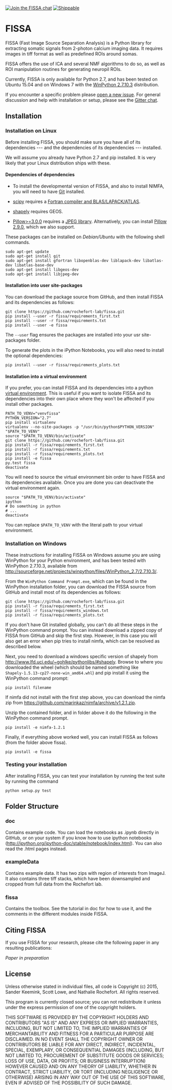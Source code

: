 [![Join the FISSA chat](https://badges.gitter.im/Join%20Chat.svg)](https://gitter.im/rochefort-lab/fissa)
[![Shippable](https://img.shields.io/shippable/56391d7a1895ca4474227917.svg)](https://app.shippable.com/projects/56391d7a1895ca4474227917)

FISSA
=====

FISSA (Fast Image Source Separation Analysis) is a Python library for extracting
somatic signals from 2-photon calcium imaging data.
It requires images in tiff format as well as predefined ROIs around somas. 

FISSA offers the use of ICA and several NMF algorithms to do so, as well as 
ROI manipulation routines for generating neuropil ROIs. 

Currently, FISSA is only available for Python 2.7, and has been tested on
Ubuntu 15.04 and on Windows 7 with the
[WinPython 2.7.10.3](http://sourceforge.net/projects/winpython/files/WinPython_2.7/2.7.10.3/)
distribution.

If you encounter a specific problem please
[open a new issue](https://github.com/rochefort-lab/fissa/issues/new).
For general discussion and help with installation or setup, please see the
[Gitter chat](https://gitter.im/rochefort-lab/fissa).


Installation
------------

### Installation on Linux

Before installing FISSA, you should make sure you have all of its dependencies
--- and the dependencies of its dependencies --- installed.

We will assume you already have Python 2.7 and pip installed. It is very likely
that your Linux distribution ships with these.

#### Dependencies of dependencies

* To install the developmental version of FISSA, and also to install NIMFA, you
  will need to have [Git](https://git-scm.com/download/linux) installed.

* [scipy](https://pypi.python.org/pypi/scipy/) requires a
  [Fortran compiler and BLAS/LAPACK/ATLAS](http://www.scipy.org/scipylib/building/linux.html#installation-from-source).

* [shapely](https://pypi.python.org/pypi/Shapely) requires GEOS.

* [Pillow>=3.0.0](https://pypi.python.org/pypi/Pillow/3.0.0) requires a
  [JPEG library](http://pillow.readthedocs.org/en/3.0.x/installation.html#external-libraries).
  Alternatively, you can install
  [Pillow 2.9.0](https://pypi.python.org/pypi/Pillow/2.9.0),
  which we also support.

These packages can be installed on *Debian/Ubuntu* with the following shell
commands.

    sudo apt-get update
    sudo apt-get install git
    sudo apt-get install gfortran libopenblas-dev liblapack-dev libatlas-dev libatlas-base-dev
    sudo apt-get install libgeos-dev
    sudo apt-get install libjpeg-dev


#### Installation into user site-packages

You can download the package source from GitHub, and then install FISSA and its 
dependencies as follows:

    git clone https://github.com/rochefort-lab/fissa.git
    pip install --user -r fissa/requirements_first.txt
    pip install --user -r fissa/requirements.txt
    pip install --user -e fissa

The `--user` flag ensures the packages are installed into your usr site-packages
folder.

To generate the plots in the iPython Notebooks, you will also need to install
the optional dependencies:

    pip install --user -r fissa/requirements_plots.txt


#### Installation into a virtual environment

If you prefer, you can install FISSA and its dependencies into a python
[virtual environment](http://docs.python-guide.org/en/latest/dev/virtualenvs/).
This is useful if you want to isolate FISSA and its dependencies into their own
place where they won't be affected if you install other packages.

    PATH_TO_VENV="venvfissa"
    PYTHON_VERSION="2.7"
    pip install virtualenv
    virtualenv --no-site-packages -p "/usr/bin/python$PYTHON_VERSION" "$PATH_TO_VENV"
    source "$PATH_TO_VENV/bin/activate"
    git clone https://github.com/rochefort-lab/fissa.git
    pip install -r fissa/requirements_first.txt
    pip install -r fissa/requirements.txt
    pip install -r fissa/requirements_plots.txt
    pip install -e fissa
    py.test fissa
    deactivate

You will need to source the virtual environment bin order to have FISSA and
its dependencies available. Once you are done you can deactivate the virtual
environment again.

    source "$PATH_TO_VENV/bin/activate"
    ipython
    # Do something in python
    # ...
    deactivate

You can replace `$PATH_TO_VENV` with the literal path to your virtual
environment.


### Installation on Windows

These instructions for installing FISSA on Windows assume you are using
WinPython for your Python environment, and has been tested with
WinPython 2.7.10.3, available from
<http://sourceforge.net/projects/winpython/files/WinPython_2.7/2.7.10.3/>.

From the `WinPython Command Prompt.exe`, which can be found in the WinPython
installation folder, you can download the FISSA source from GitHub and install
most of its dependencies as follows:

    git clone https://github.com/rochefort-lab/fissa.git
    pip install -r fissa/requirements_first.txt
    pip install -r fissa/requirements_windows.txt
    pip install -r fissa/requirements_plots.txt

If you don't have Git installed globally, you can't do all these steps in the
WinPython command prompt.
You can instead download a zipped copy of FISSA from GitHub and skip the first
step.
However, in this case you will also get an error when pip tries to install
nimfa, which can be resolved as described below.

Next, you need to download a windows specific version of shapely from
<http://www.lfd.uci.edu/~gohlke/pythonlibs/#shapely>.
Browse to where you downloaded the wheel (which should be named something like
`Shapely‑1.5.13‑cp27‑none‑win_amd64.whl`) and pip install it using the WinPython
command prompt:

    pip install filename

If nimfa did not install with the first step above, you can download 
the nimfa zip from <https://github.com/marinkaz/nimfa/archive/v1.2.1.zip>.

Unzip the contained folder, and in folder above it do the following in 
the WinPython command prompt.

    pip install -e nimfa-1.2.1

Finally, if everything above worked well, you can install FISSA as 
follows (from the folder above fissa).

    pip install -e fissa


### Testing your installation

After installing FISSA, you can test your installation by running the test
suite by running the command

    python setup.py test



Folder Structure
----------------

### doc
Contains example code. You can load the notebooks as .ipynb directly in GitHub, 
or on your system if you know how to use ipython notebooks 
(http://ipython.org/ipython-doc/stable/notebook/index.html). 
You can also read the .html pages instead. 

### exampleData
Contains example data. It has two zips with region of interests from ImageJ. 
It also contains three tiff stacks, which have been downsampled and cropped 
from full data from the Rochefort lab. 

### fissa
Contains the toolbox. See the tutorial in doc for how to use it, and the
comments in the different modules inside FISSA.


Citing FISSA
------------

If you use FISSA for your research, please cite the following paper 
in any resulting publications:

_Paper in preparation_


License
-------

Unless otherwise stated in individual files, all code is
Copyright (c) 2015, Sander Keemink, Scott Lowe, and Nathalie Rochefort.
All rights reserved.

This program is currently closed source; you can not redistribute it unless
under the express permission of one of the copyright holders.

THIS SOFTWARE IS PROVIDED BY THE COPYRIGHT HOLDERS AND CONTRIBUTORS "AS IS"
AND ANY EXPRESS OR IMPLIED WARRANTIES, INCLUDING, BUT NOT LIMITED TO, THE
IMPLIED WARRANTIES OF MERCHANTABILITY AND FITNESS FOR A PARTICULAR PURPOSE
ARE DISCLAIMED. IN NO EVENT SHALL THE COPYRIGHT OWNER OR CONTRIBUTORS BE
LIABLE FOR ANY DIRECT, INDIRECT, INCIDENTAL, SPECIAL, EXEMPLARY, OR
CONSEQUENTIAL DAMAGES (INCLUDING, BUT NOT LIMITED TO, PROCUREMENT OF
SUBSTITUTE GOODS OR SERVICES; LOSS OF USE, DATA, OR PROFITS; OR BUSINESS
INTERRUPTION) HOWEVER CAUSED AND ON ANY THEORY OF LIABILITY, WHETHER IN
CONTRACT, STRICT LIABILITY, OR TORT (INCLUDING NEGLIGENCE OR OTHERWISE)
ARISING IN ANY WAY OUT OF THE USE OF THIS SOFTWARE, EVEN IF ADVISED OF THE
POSSIBILITY OF SUCH DAMAGE.
